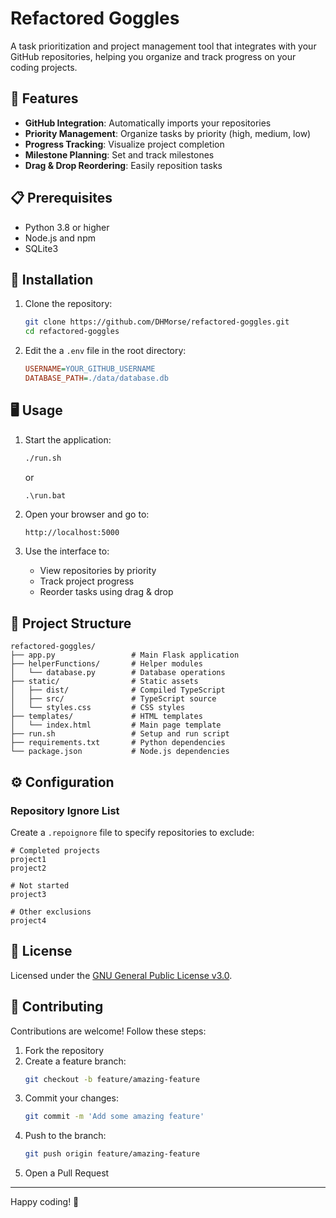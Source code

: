 # Refactored Goggles

A task prioritization and project management tool that integrates with your GitHub repositories, helping you organize and track progress on your coding projects.

## 🚀 Features

- **GitHub Integration**: Automatically imports your repositories
- **Priority Management**: Organize tasks by priority (high, medium, low)
- **Progress Tracking**: Visualize project completion
- **Milestone Planning**: Set and track milestones
- **Drag & Drop Reordering**: Easily reposition tasks

## 📋 Prerequisites

- Python 3.8 or higher
- Node.js and npm
- SQLite3

## 🔧 Installation

1. Clone the repository:
    ```bash
    git clone https://github.com/DHMorse/refactored-goggles.git
    cd refactored-goggles
    ```

2. Edit the a `.env` file in the root directory:
    ```ini
    USERNAME=YOUR_GITHUB_USERNAME
    DATABASE_PATH=./data/database.db
    ```

## 🖥️ Usage

1. Start the application:
    ```bash
    ./run.sh
    ```
    or
    ```cmd
    .\run.bat
    ```

2. Open your browser and go to:
    ```
    http://localhost:5000
    ```

3. Use the interface to:
   - View repositories by priority
   - Track project progress
   - Reorder tasks using drag & drop

## 📁 Project Structure

```
refactored-goggles/
├── app.py                 # Main Flask application
├── helperFunctions/       # Helper modules
│   └── database.py        # Database operations
├── static/                # Static assets
│   ├── dist/              # Compiled TypeScript
│   ├── src/               # TypeScript source
│   └── styles.css         # CSS styles
├── templates/             # HTML templates
│   └── index.html         # Main page template
├── run.sh                 # Setup and run script
├── requirements.txt       # Python dependencies
└── package.json           # Node.js dependencies
```

## ⚙️ Configuration

### Repository Ignore List
Create a `.repoignore` file to specify repositories to exclude:

```
# Completed projects
project1
project2

# Not started
project3

# Other exclusions
project4
```

## 📄 License

Licensed under the [GNU General Public License v3.0](LICENSE).

## 🤝 Contributing

Contributions are welcome! Follow these steps:

1. Fork the repository
2. Create a feature branch:
   ```bash
   git checkout -b feature/amazing-feature
   ```
3. Commit your changes:
   ```bash
   git commit -m 'Add some amazing feature'
   ```
4. Push to the branch:
   ```bash
   git push origin feature/amazing-feature
   ```
5. Open a Pull Request

---

Happy coding! 🚀


